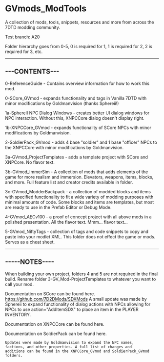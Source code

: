 # GVmods_ModTools
A collection of mods, tools, snippets, resources and more from across the 7DTD modding community.

Test branch: A20

Folder hierarchy goes from 0-5,
0 is required for 1,
1 is required for 2,
2 is required for 3, etc.

--------------
---CONTENTS---
--------------

0-ReferenceGuide
	- Contains overview information for how to work this mod.

0-SCore_GVmod
	- expands functionality and tags in Vanilla 7DTD with minor
	modifications by Goldmanvision (thanks Sphereii!)

1a-SphereII NPC Dialog Windows
	- creates better UI dialog windows for NPC interaction.
	Without this, XNPCCore dialog doesn't display right.

1b-XNPCCore_GVmod
	- expands functionality of SCore NPCs with minor
	modifications by Goldmanvision.

2-SoldierPack_GVmod
	- adds 4 base "soldier" and 1 base "officer" NPCs to the XNPCCore with minor modifications by Goldmanvision.

3a-GVmod_ProjectTemplates
	- adds a template project with SCore and XNPCore. No flavor text.

3b-GVmod_ImmerSim
	- A collection of mods that adds elements of the game for more realism and immersion.
	Elevators, weapons, items, blocks, and more. Full feature list and creator credits available in folder.

3c-GVmod_ModderBackpack
	- a collection of modded blocks and items with specified functionality to fit a wide
	variety of modding purposes with minimal amounts of code. Some blocks and items are
	templates, but most are ready to use in the Prefab Editor or Debug Mode.

4-GVmod_AECv100
	- a proof of concept project with all above mods in a polished presentation.
	All the flavor text. Mmm... flavor text...

5-GVmod_NiftyTags
	- collection of tags and code snippets to copy and paste into your modlet XML.
	This folder does not effect the game or mods. Serves as a cheat sheet.

--------------
-----NOTES----
--------------

When building your own project, folders 4 and 5 are not required in the final build.
Rename folder 3-GV_Mod-ProjectTemplates to whatever you want to call your mod.

Documentation on SCore can be found here.
https://github.com/7D2DMods/SDXMods
	A small update was made by Sphereii to expand
	functionality of dialog actions with NPCs allowing
	for NPCs to use action="AddItemSDX" to place an item
	in the PLAYER INVENTORY.

Documentation on XNPCCore can be found here.

Documentation on SoldierPack can be found here.

	Updates were made by Goldmanvision to expand the NPC names,
	factions, and other properties. A full list of changes and
	additions can be found in the XNPCCore_GVmod and SoldierPack_GVmod folders.
